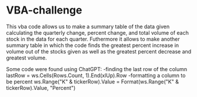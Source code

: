 # VBA-challenge

This vba code allows us to make a summary table of the data given calculating the
quarterly change, percent change, and total volume of each stock in the data for 
each quarter. Futhermore it allows to make another summary table in which the code 
finds the greatest percent increase in volume out of the stocks given as well as the 
greatest percent decrease and greatest volume.  

Some code were found using ChatGPT:
-finding the last row of the column
lastRow = ws.Cells(Rows.Count, 1).End(xlUp).Row
-formatting a column to be percent
ws.Range("K" & tickerRow).Value = Format(ws.Range("K" & tickerRow).Value, "Percent")
